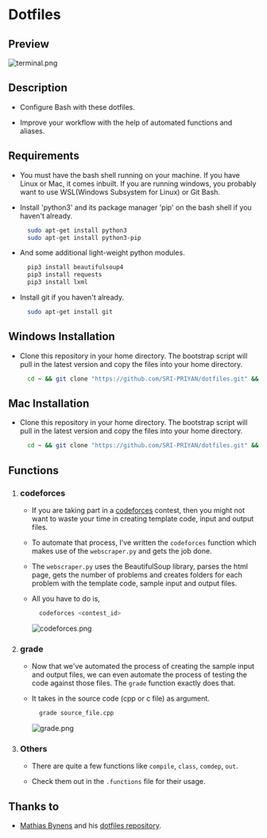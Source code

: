 # Dotfiles

## Preview

![terminal.png](https://i.postimg.cc/dtkv6BJS/terminal.png)

## Description

* Configure Bash with these dotfiles.

* Improve your workflow with the help of automated functions and aliases.

## Requirements

* You must have the bash shell running on your machine. If you have Linux or Mac, it comes inbuilt. If you are running windows, you probably want to use WSL(Windows Subsystem for Linux) or Git Bash.

* Install 'python3' and its package manager 'pip' on the bash shell if you haven't already.

  ```bash
    sudo apt-get install python3
    sudo apt-get install python3-pip
  ```

* And some additional light-weight python modules.

  ```bash
    pip3 install beautifulsoup4
    pip3 install requests
    pip3 install lxml
  ```

* Install git if you haven't already.

  ```bash
    sudo apt-get install git
  ```

## Windows Installation

* Clone this repository in your home directory. The bootstrap script will pull in the latest version and copy the files into your home directory.

  ```bash
    cd ~ && git clone "https://github.com/SRI-PRIYAN/dotfiles.git" && cd dotfiles/Windows && source bootstrap.sh
  ```

## Mac Installation

* Clone this repository in your home directory. The bootstrap script will pull in the latest version and copy the files into your home directory.

  ```bash
    cd ~ && git clone "https://github.com/SRI-PRIYAN/dotfiles.git" && cd dotfiles/Mac && source bootstrap.sh
  ```

## Functions

1. ### codeforces

    * If you are taking part in a [codeforces](https://codeforces.com/contests) contest, then you might not want to waste your time in creating template code, input and output files.

    * To automate that process, I've written the `codeforces` function which makes use of the `webscraper.py` and gets the job done.

    * The `webscraper.py` uses the BeautifulSoup library, parses the html page, gets the number of problems and creates folders for each problem with the template code, sample input and output files.

    * All you have to do is,

      ```bash
        codeforces <contest_id>
      ```

      ![codeforces.png](https://i.postimg.cc/CxD7wXj5/codeforces.png)

2. ### grade

    * Now that we've automated the process of creating the sample input and output files, we can even automate the process of testing the code against those files. The `grade` function exactly does that.

    * It takes in the source code (cpp or c file) as argument.

      ```bash
        grade source_file.cpp
      ```

      ![grade.png](https://i.postimg.cc/Sxb4QXXh/grade.png)

3. ### Others

    * There are quite a few functions like `compile`, `class`, `comdep`, `out`.

    * Check them out in the `.functions` file for their usage.

## Thanks to

* [Mathias Bynens](https://mathiasbynens.be/) and his [dotfiles repository](https://github.com/mathiasbynens/dotfiles).
